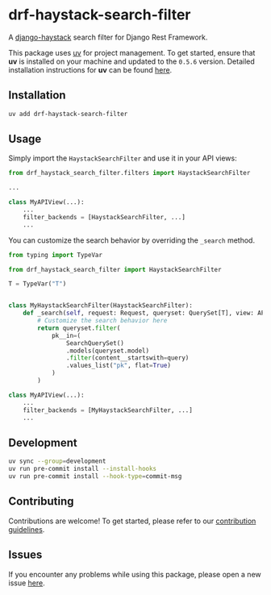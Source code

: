 # drf-haystack-search-filter

A [django-haystack](https://github.com/django-haystack/django-haystack) search filter for Django Rest Framework.

This package uses [uv](https://docs.astral.sh/uv/) for project management. To get started, ensure that **uv** is installed on your machine and updated to the `0.5.6` version. Detailed installation instructions for **uv** can be found [here](https://docs.astral.sh/uv/getting-started/installation/).

## Installation

```bash
uv add drf-haystack-search-filter
```

## Usage

Simply import the `HaystackSearchFilter` and use it in your API views:

```python
from drf_haystack_search_filter.filters import HaystackSearchFilter

...

class MyAPIView(...):
    ...
    filter_backends = [HaystackSearchFilter, ...]
    ...
```

You can customize the search behavior by overriding the `_search` method.

```python
from typing import TypeVar

from drf_haystack_search_filter import HaystackSearchFilter

T = TypeVar("T")


class MyHaystackSearchFilter(HaystackSearchFilter):
    def _search(self, request: Request, queryset: QuerySet[T], view: APIView, query: str) -> QuerySet[T]:
        # Customize the search behavior here
        return queryset.filter(
            pk__in=(
                SearchQuerySet()
                .models(queryset.model)
                .filter(content__startswith=query)
                .values_list("pk", flat=True)
            )
        )

class MyAPIView(...):
    ...
    filter_backends = [MyHaystackSearchFilter, ...]
    ...
```

## Development

```bash
uv sync --group=development
uv run pre-commit install --install-hooks
uv run pre-commit install --hook-type=commit-msg
```

## Contributing

Contributions are welcome! To get started, please refer to our [contribution guidelines](https://github.com/stefanofusai/drf-haystack-search-filter/blob/main/CONTRIBUTING.md).

## Issues

If you encounter any problems while using this package, please open a new issue [here](https://github.com/stefanofusai/drf-haystack-search-filter/issues).
